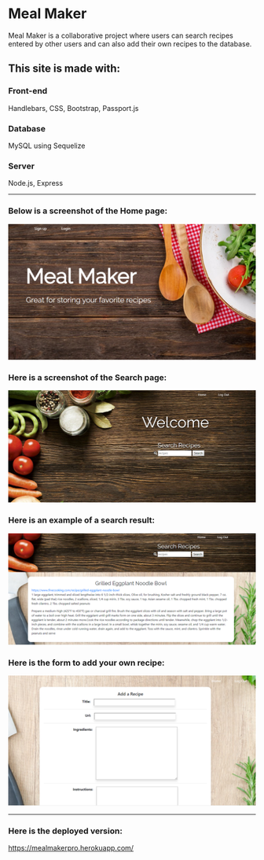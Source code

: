 # Meal Maker

Meal Maker is a collaborative project where users can search recipes entered by other users and can also add their own recipes to the database.

## This site is made with:

### Front-end 
Handlebars, CSS, Bootstrap, Passport.js

### Database 
MySQL using Sequelize

### Server
Node.js, Express

<hr>

### Below is a screenshot of the Home page:
![Image of Home page](/public/assets/images/home.png)

### Here is a screenshot of the Search page:
![Image of search](/public/assets/images/search.png)

### Here is an example of a search result:
![Image of result](/public/assets/images/result.png)


### Here is the form to add your own recipe:
![Image of form](/public/assets/images/form.png)

<hr>

### Here is the deployed version:
https://mealmakerpro.herokuapp.com/